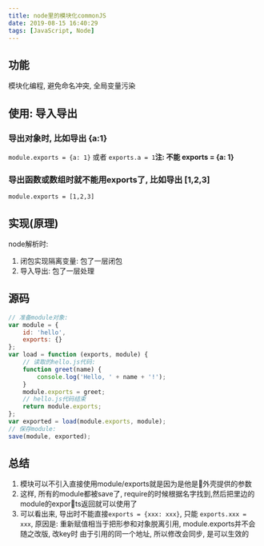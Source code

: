 ```yaml
---
title: node里的模块化commonJS
date: 2019-08-15 16:40:29
tags: [JavaScript, Node]
---
```


## 功能

模块化编程, 避免命名冲突, 全局变量污染

## 使用: 导入导出

### 导出对象时, 比如导出 {a:1}

  `module.exports = {a: 1}`
  或者
  `exports.a = 1`**注: 不能 exports = {a: 1}**

### 导出函数或数组时就不能用exports了, 比如导出 [1,2,3]

  `module.exports = [1,2,3]`

## 实现(原理)

node解析时:

1. 闭包实现隔离变量: 包了一层闭包
2. 导入导出: 包了一层处理

## 源码

```js
// 准备module对象:
var module = {
    id: 'hello',
    exports: {}
};
var load = function (exports, module) {
    // 读取的hello.js代码:
    function greet(name) {
        console.log('Hello, ' + name + '!');
    }
    module.exports = greet;
    // hello.js代码结束
    return module.exports;
};
var exported = load(module.exports, module);
// 保存module:
save(module, exported);
```

## 总结

1. 模块可以不引入直接使用module/exports就是因为是他是外壳提供的参数
2. 这样, 所有的module都被save了, require的时候根据名字找到,然后把里边的module的exports返回就可以使用了
3. 可以看出来, 导出时不能直接`exports = {xxx: xxx}`, 只能 `exports.xxx = xxx`, 原因是: 重新赋值相当于把形参和对象脱离引用, module.exports并不会随之改版, 改key时 由于引用的同一个地址, 所以修改会同步, 是可以生效的
